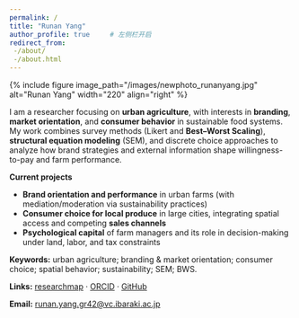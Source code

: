 ```yaml
---
permalink: /
title: "Runan Yang"
author_profile: true     # 左侧栏开启
redirect_from:
 -/about/
 -/about.html
---
```


{% include figure image_path="/images/newphoto_runanyang.jpg" alt="Runan Yang" width="220" align="right" %}

I am a researcher focusing on **urban agriculture**, with interests in **branding**, **market orientation**, and **consumer behavior** in sustainable food systems. My work combines survey methods (Likert and **Best–Worst Scaling**), **structural equation modeling** (SEM), and discrete choice approaches to analyze how brand strategies and external information shape willingness-to-pay and farm performance.

**Current projects**
- **Brand orientation and performance** in urban farms (with mediation/moderation via sustainability practices)  
- **Consumer choice for local produce** in large cities, integrating spatial access and competing **sales channels**  
- **Psychological capital** of farm managers and its role in decision-making under land, labor, and tax constraints

**Keywords:** urban agriculture; branding & market orientation; consumer choice; spatial behavior; sustainability; SEM; BWS.

**Links:** [researchmap](https://researchmap.jp/runan-yang) · [ORCID](https://orcid.org/0000-0002-8081-8923) · [GitHub](https://github.com/yangrunan-ibaraki-noukei)

**Email:** runan.yang.gr42@vc.ibaraki.ac.jp
